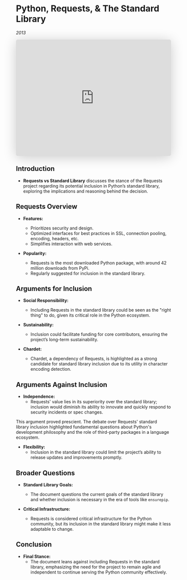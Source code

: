 # Python, Requests, & The Standard Library
*2013*

<iframe class="speakerdeck-iframe" style="border: 0px; background: padding-box rgba(0, 0, 0, 0.1); margin: 0px; padding: 0px; border-radius: 6px; box-shadow: rgba(0, 0, 0, 0.2) 0px 5px 40px; width: 100%; height: auto; aspect-ratio: 560 / 420;" frameborder="0" src="https://speakerdeck.com/player/68f22f0841734d848315c618111b13ea" title="Python, Requests, &amp; The Standard Library" allowfullscreen="true" data-ratio="1.3333333333333333"></iframe>


## Introduction

- **Requests vs Standard Library** discusses the stance of the Requests project regarding its potential inclusion in Python’s standard library, exploring the implications and reasoning behind the decision.

## Requests Overview

- **Features:**
  - Prioritizes security and design.
  - Optimized interfaces for best practices in SSL, connection pooling, encoding, headers, etc.
  - Simplifies interaction with web services.

- **Popularity:**
  - Requests is the most downloaded Python package, with around 42 million downloads from PyPi.
  - Regularly suggested for inclusion in the standard library.

## Arguments for Inclusion

- **Social Responsibility:**
  - Including Requests in the standard library could be seen as the "right thing" to do, given its critical role in the Python ecosystem.

- **Sustainability:**
  - Inclusion could facilitate funding for core contributors, ensuring the project’s long-term sustainability.

- **Chardet:**
  - Chardet, a dependency of Requests, is highlighted as a strong candidate for standard library inclusion due to its utility in character encoding detection.

## Arguments Against Inclusion

- **Independence:**
  - Requests' value lies in its superiority over the standard library; inclusion would diminish its ability to innovate and quickly respond to security incidents or spec changes.

<span class="sidenote">This argument proved prescient. The debate over Requests' standard library inclusion highlighted fundamental questions about Python's development philosophy and the role of third-party packages in a language ecosystem.</span>

- **Flexibility:**
  - Inclusion in the standard library could limit the project’s ability to release updates and improvements promptly.

## Broader Questions

- **Standard Library Goals:**
  - The document questions the current goals of the standard library and whether inclusion is necessary in the era of tools like `ensurepip`.

- **Critical Infrastructure:**
  - Requests is considered critical infrastructure for the Python community, but its inclusion in the standard library might make it less adaptable to change.

## Conclusion

- **Final Stance:**
  - The document leans against including Requests in the standard library, emphasizing the need for the project to remain agile and independent to continue serving the Python community effectively.
